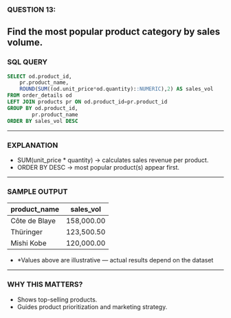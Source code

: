 ### QUESTION 13:
Find the most popular product category by sales volume.
---
### SQL QUERY
```sql
SELECT od.product_id,
    pr.product_name,
    ROUND(SUM((od.unit_price*od.quantity)::NUMERIC),2) AS sales_vol
FROM order_details od
LEFT JOIN products pr ON od.product_id=pr.product_id
GROUP BY od.product_id,
        pr.product_name
ORDER BY sales_vol DESC
```
---

### EXPLANATION
- SUM(unit_price * quantity) → calculates sales revenue per product.
- ORDER BY DESC → most popular product(s) appear first.
---

### SAMPLE OUTPUT
| product_name  | sales_vol  |
| ------------- | ---------- |
| Côte de Blaye | 158,000.00 |
| Thüringer     | 123,500.50 |
| Mishi Kobe    | 120,000.00 |

- *Values above are illustrative — actual results depend on the dataset
---
### WHY THIS MATTERS?
- Shows top-selling products.
- Guides product prioritization and marketing strategy.